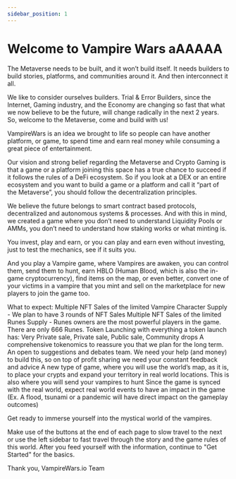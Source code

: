 ```yaml
---
sidebar_position: 1
---
```


# Welcome to Vampire Wars aAAAAA

The Metaverse needs to be built, and it won’t build itself. It needs builders to build stories, platforms, and communities around it. And then interconnect it all. 

We like to consider ourselves builders. Trial & Error Builders, since the Internet, Gaming industry, and the Economy are changing so fast that what we now believe to be the future, will change radically in the next 2 years. So, welcome to the Metaverse, come and build with us!  

VampireWars is an idea we brought to life so people can have another platform, or game, to spend time and earn real money while consuming a great piece of entertainment.  

Our vision and strong belief regarding the Metaverse and Crypto Gaming is that a game or a platform joining this space has a true chance to succeed if it follows the rules of a DeFi ecosystem. So if you look at a DEX or an entire ecosystem and you want to build a game or a platform and call it “part of the Metaverse”, you should follow the decentralization principles. 

We believe the future belongs to smart contract based protocols, decentralized and autonomous systems & processes. And with this in mind, we created a game where you don’t need to understand Liquidity Pools or AMMs, you don’t need to understand how staking works or what minting is. 

You invest, play and earn, or you can play and earn even without investing, just to test the mechanics, see if it suits you. 

And you play a Vampire game, where Vampires are awaken, you can control them, send them to hunt, earn HBLO (Human Blood, which is also the in-game cryptocurrency), find items on the map, or even better, convert one of your victims in a vampire that you mint and sell on the marketplace for new players to join the game too. 

What to expect:
Multiple NFT Sales of the limited Vampire Character Supply - We plan to have 3 rounds of NFT Sales
Multiple NFT Sales of the limited Runes Supply - Runes owners are the most powerful players in the game. There are only 666 Runes. 
Token Launching with everything a token launch has: Very Private sale, Private sale, Public sale, Community drops
A comprehensive tokenomics to reassure you that we plan for the long term.
An open to suggestions and debates team. We need your help (and money) to build this, so on top of profit sharing we need your constant feedback and advice
A new type of game, where you will use the world’s map, as it is, to place your crypts and expand your territory in real world locations. This is also where you will send your vampires to hunt
Since the game is synced with the real world, expect real world events to have an impact in the game (Ex. A flood, tsunami or a pandemic will have direct impact on the gameplay outcomes)

Get ready to immerse yourself into the mystical world of the vampires.

Make use of the buttons at the end of each page to slow travel to the next or use the left sidebar to fast travel through the story and the game rules of this world.
After you feed yourself with the information, continue to "Get Started" for the basics.

Thank you, 
VampireWars.io Team
